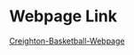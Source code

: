 # Webpage Link
[Creighton-Basketball-Webpage](file:///C:/Users/diegu/source/repos/Creighton-Basketball-Webpage/html/index.html)
